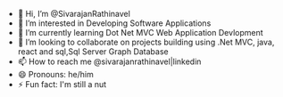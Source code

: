 - 👋 Hi, I’m @SivarajanRathinavel
- 👀 I’m interested in Developing Software Applications
- 🌱 I’m currently learning Dot Net MVC Web Application Devlopment
- 💞️ I’m looking to collaborate on projects building using .Net MVC, java, react and sql,Sql Server Graph Database
- 📫 How to reach me @sivarajanrathinavel|linkedin
- 😄 Pronouns: he/him
- ⚡ Fun fact: I'm still a nut

<!---
SivarajanRathinavel/SivarajanRathinavel is a ✨ special ✨ repository because its `README.md` (this file) appears on your GitHub profile.
You can click the Preview link to take a look at your changes.
--->
